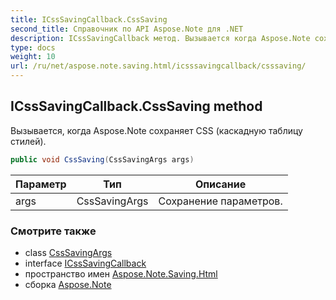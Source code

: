 ```yaml
---
title: ICssSavingCallback.CssSaving
second_title: Справочник по API Aspose.Note для .NET
description: ICssSavingCallback метод. Вызывается когда Aspose.Note сохраняет CSS каскадную таблицу стилей.
type: docs
weight: 10
url: /ru/net/aspose.note.saving.html/icsssavingcallback/csssaving/
---
```

## ICssSavingCallback.CssSaving method

Вызывается, когда Aspose.Note сохраняет CSS (каскадную таблицу стилей).

```csharp
public void CssSaving(CssSavingArgs args)
```

| Параметр | Тип | Описание |
| --- | --- | --- |
| args | CssSavingArgs | Сохранение параметров. |

### Смотрите также

* class [CssSavingArgs](../../csssavingargs/)
* interface [ICssSavingCallback](../)
* пространство имен [Aspose.Note.Saving.Html](../../icsssavingcallback/)
* сборка [Aspose.Note](../../../)


